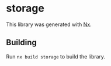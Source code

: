 # storage

This library was generated with [Nx](https://nx.dev).

## Building

Run `nx build storage` to build the library.
